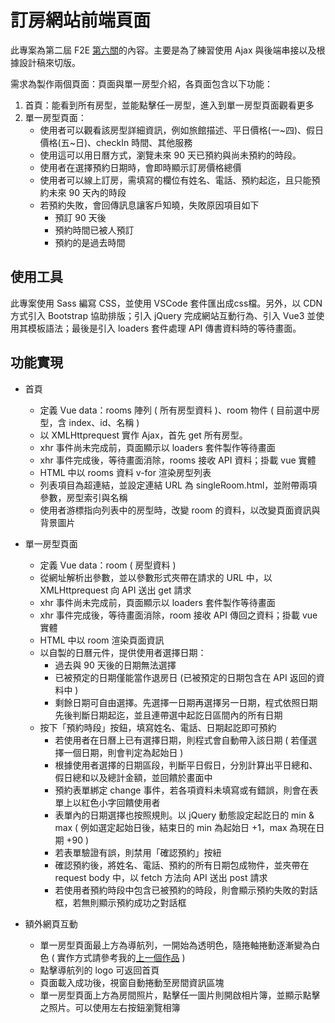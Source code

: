 # 訂房網站前端頁面

此專案為第二屆 F2E [第六關](https://challenge.thef2e.com/news/17)的內容。主要是為了練習使用 Ajax 與後端串接以及根據設計稿來切版。

需求為製作兩個頁面：頁面與單一房型介紹，各頁面包含以下功能：

1. 首頁：能看到所有房型，並能點擊任一房型，進入到單一房型頁面觀看更多
2. 單一房型頁面：
	- 使用者可以觀看該房型詳細資訊，例如旅館描述、平日價格(一~四)、假日價格(五~日)、checkIn 時間、其他服務
	- 使用這可以用日曆方式，瀏覽未來 90 天已預約與尚未預約的時段。
	- 使用者在選擇預約日期時，會即時顯示訂房價格總價
	- 使用者可以線上訂房，需填寫的欄位有姓名、電話、預約起迄，且只能預約未來 90 天內的時段
	- 若預約失敗，會回傳訊息讓客戶知曉，失敗原因項目如下
		- 預訂 90 天後
		- 預約時間已被人預訂
		- 預約的是過去時間
		
## 使用工具

此專案使用 Sass 編寫 CSS，並使用 VSCode 套件匯出成css檔。另外，以 CDN 方式引入 Bootstrap 協助排版；引入 jQuery 完成網站互動行為、引入 Vue3 並使用其模板語法；最後是引入 loaders 套件處理 API 傳書資料時的等待畫面。

## 功能實現

- 首頁
	- 定義 Vue data：rooms 陣列 ( 所有房型資料 )、room 物件 ( 目前選中房型，含 index、id、名稱 )
	- 以 XMLHttprequest 實作 Ajax，首先 get 所有房型。
	- xhr 事件尚未完成前，頁面顯示以 loaders 套件製作等待畫面
	- xhr 事件完成後，等待畫面消除，rooms 接收 API 資料；掛載 vue 實體
	- HTML 中以 rooms 資料 v-for 渲染房型列表
	- 列表項目為超連結，並設定連結 URL 為 singleRoom.html，並附帶兩項參數，房型索引與名稱
	- 使用者游標指向列表中的房型時，改變 room 的資料，以改變頁面資訊與背景圖片

- 單一房型頁面
	- 定義 Vue data：room ( 房型資料 )
	- 從網址解析出參數，並以參數形式夾帶在請求的 URL 中，以 XMLHttprequest 向 API 送出 get 請求
	- xhr 事件尚未完成前，頁面顯示以 loaders 套件製作等待畫面
	- xhr 事件完成後，等待畫面消除，room 接收 API 傳回之資料；掛載 vue 實體
	- HTML 中以 room 渲染頁面資訊
	- 以自製的日曆元件，提供使用者選擇日期：
		* 過去與 90 天後的日期無法選擇
		* 已被預定的日期僅能當作退房日 (已被預定的日期包含在 API 返回的資料中 )
		* 剩餘日期可自由選擇。先選擇一日期再選擇另一日期，程式依照日期先後判斷日期起迄，並且連帶選中起訖日區間內的所有日期
	- 按下「預約時段」按鈕，填寫姓名、電話、日期起訖即可預約
		* 若使用者在日曆上已有選擇日期，則程式會自動帶入該日期 ( 若僅選擇一個日期，則會判定為起始日 )
		* 根據使用者選擇的日期區段，判斷平日假日，分別計算出平日總和、假日總和以及總計金額，並回饋於畫面中
		* 預約表單綁定 change 事件，若各項資料未填寫或有錯誤，則會在表單上以紅色小字回饋使用者
		* 表單內的日期選擇也按照規則。以 jQuery 動態設定起訖日的 min & max ( 例如選定起始日後，結束日的 min 為起始日 +1，max 為現在日期 +90 )
		* 若表單驗證有誤，則禁用「確認預約」按紐
		* 確認預約後，將姓名、電話、預約的所有日期包成物件，並夾帶在 request body 中，以 fetch 方法向 API 送出 post 請求
		* 若使用者預約時段中包含已被預約的時段，則會顯示預約失敗的對話框，若無則顯示預約成功之對話框

- 額外網頁互動
	- 單一房型頁面最上方為導航列，一開始為透明色，隨捲軸捲動逐漸變為白色 ( 實作方式請參考我的[上一個作品](https://github.com/cloudyclee/Brand_website) )
	- 點擊導航列的 logo 可返回首頁
	- 頁面載入成功後，視窗自動捲動至房間資訊區塊
	- 單一房型頁面上方為房間照片，點擊任一圖片則開啟相片簿，並顯示點擊之照片。可以使用左右按鈕瀏覽相簿
